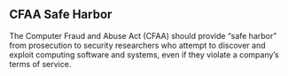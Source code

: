 ## CFAA Safe Harbor

The Computer Fraud and Abuse Act (CFAA) should provide “safe harbor” from
prosecution to security researchers who attempt to discover and exploit
computing software and systems, even if they violate a company’s terms of
service.
